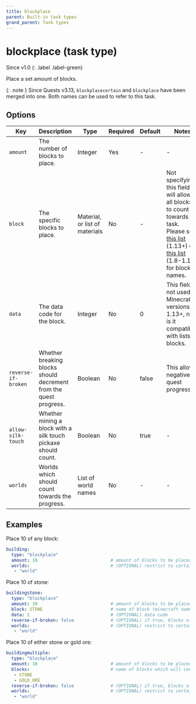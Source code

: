 ```yaml
---
title: blockplace
parent: Built-in task types
grand_parent: Task types
---
```


# blockplace (task type)

Since v1.0
{: .label .label-green}

Place a set amount of blocks.

{: .note }
Since Quests v3.13, `blockplacecertain` and `blockplace` have been
merged into one. Both names can be used to refer to this task.

## Options

| Key                 | Description                                                       | Type                           | Required | Default | Notes                                                                                                                                                                                                                                                                           |
|---------------------|-------------------------------------------------------------------|--------------------------------|----------|---------|---------------------------------------------------------------------------------------------------------------------------------------------------------------------------------------------------------------------------------------------------------------------------------|
| `amount`            | The number of blocks to place.                                    | Integer                        | Yes      | \-      | \-                                                                                                                                                                                                                                                                              |
| `block`             | The specific blocks to place.                                     | Material, or list of materials | No       | \-      | Not specifying this field will allow all blocks to count towards the task. Please see [this list](https://hub.spigotmc.org/javadocs/bukkit/org/bukkit/Material.html) (1.13+) or [this list](https://helpch.at/docs/1.12.2/org/bukkit/Material.html) (1.8-1.12) for block names. |
| `data`              | The data code for the block.                                      | Integer                        | No       | 0       | This field is not used in Minecraft versions 1.13+, nor is it compatible with lists of blocks.                                                                                                                                                                                  |
| `reverse-if-broken` | Whether breaking blocks should decrement from the quest progress. | Boolean                        | No       | false   | This allows negative quest progresses.                                                                                                                                                                                                                                          |
| `allow-silk-touch`  | Whether mining a block with a silk touch pickaxe should count.    | Boolean                        | No       | true    | \-                                                                                                                                                                                                                                                                              |
| `worlds`            | Worlds which should count towards the progress.                   | List of world names            | No       | \-      | \-                                                                                                                                                                                                                                                                              |

## Examples

Place 10 of any block:

``` yaml
building:
  type: "blockplace"
  amount: 10                            # amount of blocks to be placed
  worlds:                               # (OPTIONAL) restrict to certain worlds
   - "world"
```

Place 10 of stone:

``` yaml
buildingstone:
  type: "blockplace"
  amount: 10                            # amount of blocks to be placed
  block: STONE                          # name of block (minecraft name)
  data: 1                               # (OPTIONAL) data code
  reverse-if-broken: false              # (OPTIONAL) if true, blocks of same type broken will reverse progression (prevents silk-touch exploit)
  worlds:                               # (OPTIONAL) restrict to certain worlds
   - "world"
```

Place 10 of either stone or gold ore:

``` yaml
buildingmultiple:
  type: "blockplace"
  amount: 10                            # amount of blocks to be placed
  blocks:                               # name of blocks which will count towards progress
   - STONE
   - GOLD_ORE                           
  reverse-if-broken: false              # (OPTIONAL) if true, blocks of same type broken will reverse progression (prevents silk-touch exploit)
  worlds:                               # (OPTIONAL) restrict to certain worlds
   - "world"
```
